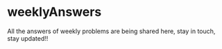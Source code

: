 # weeklyAnswers
All the answers of weekly problems are being shared here, stay in touch, stay updated!! 
